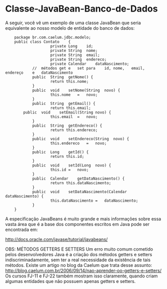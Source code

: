 # Classe-JavaBean-Banco-de-Dados



A	 seguir,	você	vê	um	exemplo	de	uma	classe	 JavaBean	que	 seria	equivalente	ao	nosso	modelo	de
entidade	do	banco	de	dados:


		package	br.com.caelum.jdbc.modelo;
		public class Contato	{
						private	Long	id;
						private	String	nome;
						private	String	email;
						private	String	endereco;
						private	Calendar	dataNascimento;
				//	métodos	get	e	set	para	id,	nome,	email,	endereço	e	dataNascimento
				public	String	getNome() {
						return this.nome;
				}
				public	void	setNome(String	novo) {
						this.nome	=	novo;
				}
				public	String	getEmail() {
						return this.email;
            public	void	setEmail(String	novo) {
						this.email	=	novo;
				}
				public	String	getEndereco() {
						return this.endereco;
				}
				public	void	setEndereco(String	novo) {
						this.endereco	=	novo;
				}
				public	Long	getId() {
						return this.id;
				}
				public	void	setId(Long	novo) {
						this.id	=	novo;
				}
				public	Calendar	getDataNascimento() {
						return this.dataNascimento;
				}
				public	void	setDataNascimento(Calendar	dataNascimento) {
						this.dataNascimento	=	dataNascimento;
				}
		}
    
A	especificação	JavaBeans	é	muito	grande	e	mais	informações	sobre	essa	vasta	área	que	é	a	base	dos
componentes	escritos	em	Java	pode	ser	encontrada	em:

http://docs.oracle.com/javase/tutorial/javabeans/


OBS: MÉTODOS GETTERS E SETTERS
Um	erro	muito	comum	cometido	pelos	desenvolvedores	Java	é	a	criação	dos	métodos	getters	e
setters	indiscriminadamente,	sem	ter	a	real	necessidade	da	existência	de	tais	métodos.
Existe	 um	 artigo	 no	 blog	 da	 Caelum	 que	 trata	 desse	 assunto:
http://blog.caelum.com.br/2006/09/14/nao-aprender-oo-getters-e-setters/
Os	 cursos	 FJ-11	 e	 FJ-22	também	 mostram	isso	 claramente,	 quando	 criam	 algumas	 entidades
que	não	possuem	apenas	getters	e	setters.
